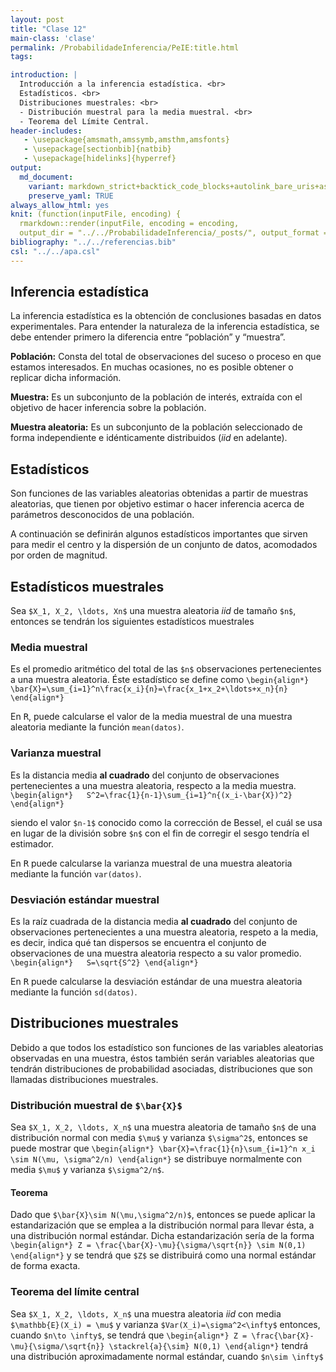 ```yaml
---
layout: post
title: "Clase 12"
main-class: 'clase'
permalink: /ProbabilidadeInferencia/PeIE:title.html
tags:

introduction: |
  Introducción a la inferencia estadística. <br>
  Estadísticos. <br>
  Distribuciones muestrales: <br>
  - Distribución muestral para la media muestral. <br>
  - Teorema del Límite Central. 
header-includes:
   - \usepackage{amsmath,amssymb,amsthm,amsfonts}
   - \usepackage[sectionbib]{natbib}
   - \usepackage[hidelinks]{hyperref}
output:
  md_document:
    variant: markdown_strict+backtick_code_blocks+autolink_bare_uris+ascii_identifiers+tex_math_single_backslash
    preserve_yaml: TRUE
always_allow_html: yes   
knit: (function(inputFile, encoding) {
  rmarkdown::render(inputFile, encoding = encoding,
  output_dir = "../../ProbabilidadeInferencia/_posts/", output_format = "all")})
bibliography: "../../referencias.bib"
csl: "../../apa.csl"
---
```








Inferencia estadística
----------------------

La inferencia estadística es la obtención de conclusiones basadas en
datos experimentales. Para entender la naturaleza de la inferencia
estadística, se debe entender primero la diferencia entre “población” y
“muestra”.

**Población:** Consta del total de observaciones del suceso o proceso en
que estamos interesados. En muchas ocasiones, no es posible obtener o
replicar dicha información.

**Muestra:** Es un subconjunto de la población de interés, extraída con
el objetivo de hacer inferencia sobre la población.

**Muestra aleatoria:** Es un subconjunto de la población seleccionado de
forma independiente e idénticamente distribuidos (*iid* en adelante).

Estadísticos
------------

Son funciones de las variables aleatorias obtenidas a partir de muestras
aleatorias, que tienen por objetivo estimar o hacer inferencia acerca de
parámetros desconocidos de una población.

A continuación se definirán algunos estadísticos importantes que sirven
para medir el centro y la dispersión de un conjunto de datos, acomodados
por orden de magnitud.

Estadísticos muestrales
-----------------------

Sea `$X_1, X_2, \ldots, Xn$` una muestra aleatoria *iid* de tamaño
`$n$`, entonces se tendrán los siguientes estadísticos muestrales

### Media muestral

Es el promedio aritmético del total de las `$n$` observaciones
pertenecientes a una muestra aleatoria. Éste estadístico se define como
`\begin{align*}   \bar{X}=\sum_{i=1}^n\frac{x_i}{n}=\frac{x_1+x_2+\ldots+x_n}{n} \end{align*}`

En <tt>R</tt>, puede calcularse el valor de la media muestral de una
muestra aleatoria mediante la función `mean(datos)`.

### Varianza muestral

Es la distancia media **al cuadrado** del conjunto de observaciones
pertenecientes a una muestra aleatoria, respecto a la media muestra.
`\begin{align*}   S^2=\frac{1}{n-1}\sum_{i=1}^n{(x_i-\bar{X})^2} \end{align*}`

siendo el valor `$n-1$` conocido como la corrección de Bessel, el cuál
se usa en lugar de la división sobre `$n$` con el fin de corregir el
sesgo tendría el estimador.

En <tt>R</tt> puede calcularse la varianza muestral de una muestra
aleatoria mediante la función `var(datos)`.

### Desviación estándar muestral

Es la raíz cuadrada de la distancia media **al cuadrado** del conjunto
de observaciones pertenecientes a una muestra aleatoria, respeto a la
media, es decir, indica qué tan dispersos se encuentra el conjunto de
observaciones de una muestra aleatoria respecto a su valor promedio.
`\begin{align*}   S=\sqrt{S^2} \end{align*}`

En <tt>R</tt> puede calcularse la desviación estándar de una muestra
aleatoria mediante la función `sd(datos)`.

Distribuciones muestrales
-------------------------

Debido a que todos los estadístico son funciones de las variables
aleatorias observadas en una muestra, éstos también serán variables
aleatorias que tendrán distribuciones de probabilidad asociadas,
distribuciones que son llamadas distribuciones muestrales.

### Distribución muestral de `$\bar{X}$`

Sea `$X_1, X_2, \ldots, X_n$` una muestra aleatoria de tamaño `$n$` de
una distribución normal con media `$\mu$` y varianza `$\sigma^2$`,
entonces se puede mostrar que
`\begin{align*} \bar{X}=\frac{1}{n}\sum_{i=1}^n x_i \sim N(\mu, \sigma^2/n) \end{align*}`
se distribuye normalmente con media `$\mu$` y varianza `$\sigma^2/n$`.

#### Teorema

Dado que `$\bar{X}\sim N(\mu,\sigma^2/n)$`, entonces se puede aplicar la
estandarización que se emplea a la distribución normal para llevar ésta,
a una distribución normal estándar. Dicha estandarización sería de la
forma
`\begin{align*} Z = \frac{\bar{X}-\mu}{\sigma/\sqrt{n}} \sim N(0,1) \end{align*}`
y se tendrá que `$Z$` se distribuirá como una normal estándar de forma
exacta.

### Teorema del límite central

Sea `$X_1, X_2, \ldots, X_n$` una muestra aleatoria *iid* con media
`$\mathbb{E}(X_i) = \mu$` y varianza `$Var(X_i)=\sigma^2<\infty$`
entonces, cuando `$n\to \infty$`, se tendrá que
`\begin{align*} Z = \frac{\bar{X}-\mu}{\sigma/\sqrt{n}} \stackrel{a}{\sim} N(0,1) \end{align*}`
tendrá una distribución aproximadamente normal estándar, cuando
`$n\sim \infty$`
